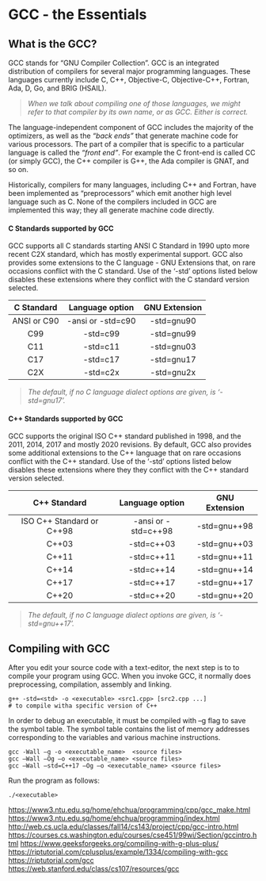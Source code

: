 # GCC - the Essentials

## What is the GCC?

GCC stands for “GNU Compiler Collection”. GCC is an integrated distribution of compilers for several major programming languages. These languages currently include C, C++,
Objective-C, Objective-C++, Fortran, Ada, D, Go, and BRIG (HSAIL).  

> *When we talk about compiling one of those languages, we might refer to that compiler by its own name, or as GCC. Either is correct.*

The language-independent component of GCC includes the majority of the optimizers, as well as the *“back ends”* that generate machine code for various processors.  The part of a compiler that is specific to a particular language is called the *“front end”*. For example the C front-end is called CC (or simply GCC), the C++ compiler is G++, the Ada compiler is GNAT, and so on.  

Historically, compilers for many languages, including C++ and Fortran, have been implemented as “preprocessors” which emit another high level language such as C. None of
the compilers included in GCC are implemented this way; they all generate machine code directly.

#### C Standards supported by GCC

GCC supports all C standards starting ANSI C Standard in 1990 upto more recent C2X standard, which has mostly experimental support. GCC also provides some extensions to the C language - GNU Extensions that, on rare occasions conflict with the C standard. Use of the ‘-std’ options listed below disables these extensions where they conflict with the C standard version selected.

|  C Standard |  Language option  | GNU Extension |
|:-----------:|:-----------------:|:-------------:|
| ANSI or C90 | -ansi or -std=c90 |  -std=gnu90   |
|     C99     |      -std=c99     |  -std=gnu99   |
|     C11     |      -std=c11     |  -std=gnu03   |
|     C17     |      -std=c17     |  -std=gnu17   |
|     C2X     |      -std=c2x     |  -std=gnu2x   |

> *The default, if no C language dialect options are given, is ‘-std=gnu17’.*

#### C++ Standards supported by GCC

GCC supports the original ISO C++ standard published in 1998, and the 2011, 2014, 2017 and mostly 2020 revisions. By default, GCC also provides some additional extensions to the C++ language that on rare occasions conflict with the C++ standard. Use of the ‘-std’ options listed below disables these extensions where they they conflict with the C++ standard version selected.

|        C++ Standard       |   Language option   | GNU Extension |
|:-------------------------:|:-------------------:|---------------|
| ISO C++ Standard or C++98 | -ansi or -std=c++98 | -std=gnu++98  |
|           C++03           |      -std=c++03     | -std=gnu++03  |
|           C++11           |      -std=c++11     | -std=gnu++11  |
|           C++14           |      -std=c++14     | -std=gnu++14  |
|           C++17           |      -std=c++17     | -std=gnu++17  |
|           C++20           |      -std=c++20     | -std=gnu++20  |

> *The default, if no C language dialect options are given, is ‘-std=gnu++17’.*


 ## Compiling with GCC

After you edit your source code with a text-editor, the next step is to to compile your program using GCC.  When you invoke GCC, it normally does preprocessing, compilation, assembly and linking.


```Shell
g++ -std=<std> -o <executable> <src1.cpp> [src2.cpp ...]              # to compile witha specific version of C++
```

In order to debug an executable, it must be compiled with –g flag to save the symbol table. The symbol table contains the list of memory addresses corresponding to the variables and various machine instructions.

```Shell
gcc -Wall –g -o <executable_name>  <source files>
gcc –Wall –Og –o <executable_name> <source files>
gcc –Wall –std=C++17 –Og –o <executable_name> <source files>
```

Run the program as follows:

```Shell
./<executable>
```

https://www3.ntu.edu.sg/home/ehchua/programming/cpp/gcc_make.html  
https://www3.ntu.edu.sg/home/ehchua/programming/index.html  
http://web.cs.ucla.edu/classes/fall14/cs143/project/cpp/gcc-intro.html  
https://courses.cs.washington.edu/courses/cse451/99wi/Section/gccintro.html 
https://www.geeksforgeeks.org/compiling-with-g-plus-plus/  
https://riptutorial.com/cplusplus/example/1334/compiling-with-gcc  
https://riptutorial.com/gcc  
https://web.stanford.edu/class/cs107/resources/gcc  
